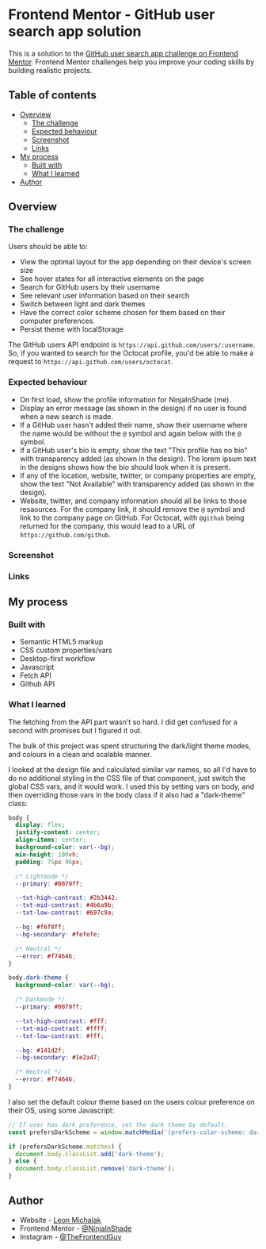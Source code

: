 # Frontend Mentor - GitHub user search app solution

This is a solution to the [GitHub user search app challenge on Frontend Mentor](https://www.frontendmentor.io/challenges/github-user-search-app-Q09YOgaH6). Frontend Mentor challenges help you improve your coding skills by building realistic projects.

## Table of contents

- [Overview](#overview)
  - [The challenge](#the-challenge)
  - [Expected behaviour](#expected-behaviour)
  - [Screenshot](#screenshot)
  - [Links](#links)
- [My process](#my-process)
  - [Built with](#built-with)
  - [What I learned](#what-i-learned)
- [Author](#author)

## Overview

### The challenge

Users should be able to:

- View the optimal layout for the app depending on their device's screen size
- See hover states for all interactive elements on the page
- Search for GitHub users by their username
- See relevant user information based on their search
- Switch between light and dark themes
- Have the correct color scheme chosen for them based on their computer preferences.
- Persist theme with localStorage

The GitHub users API endpoint is `https://api.github.com/users/:username`. So, if you wanted to search for the Octocat profile, you'd be able to make a request to `https://api.github.com/users/octocat`.

### Expected behaviour

- On first load, show the profile information for NinjaInShade (me).
- Display an error message (as shown in the design) if no user is found when a new search is made.
- If a GitHub user hasn't added their name, show their username where the name would be without the `@` symbol and again below with the `@` symbol.
- If a GitHub user's bio is empty, show the text "This profile has no bio" with transparency added (as shown in the design). The lorem ipsum text in the designs shows how the bio should look when it is present.
- If any of the location, website, twitter, or company properties are empty, show the text "Not Available" with transparency added (as shown in the design).
- Website, twitter, and company information should all be links to those resaources. For the company link, it should remove the `@` symbol and link to the company page on GitHub. For Octocat, with `@github` being returned for the company, this would lead to a URL of `https://github.com/github`.

### Screenshot

<!-- ![](./screenshots/Desktop_solution.png) -->
<!-- ![](./screenshots/Mobile_solution.png) -->

### Links

<!-- - Solution URL: (https://www.frontendmentor.io/solutions/responsive-order-summary-card-TFXa8ZDRV) -->
<!-- - Live Site URL: (https://lm-order-summary-component.netlify.app/) -->

## My process

### Built with

- Semantic HTML5 markup
- CSS custom properties/vars
- Desktop-first workflow
- Javascript
- Fetch API
- Github API

### What I learned

The fetching from the API part wasn't so hard. I did get confused for a second with promises but I figured it out.

The bulk of this project was spent structuring the dark/light theme modes, and colours in a clean and scalable manner.

I looked at the design file and calculated similar var names, so all I'd have to do no additional styling in the CSS file of that component, just switch the global CSS vars, and it would work. I used this by setting vars on body, and then overriding those vars in the body class if it also had a "dark-theme" class:

```css
body {
  display: flex;
  justify-content: center;
  align-items: center;
  background-color: var(--bg);
  min-height: 100vh;
  padding: 75px 96px;

  /* Lightmode */
  --primary: #0079ff;

  --txt-high-contrast: #2b3442;
  --txt-mid-contrast: #4b6a9b;
  --txt-low-contrast: #697c9a;

  --bg: #f6f8ff;
  --bg-secondary: #fefefe;

  /* Neutral */
  --error: #f74646;
}

body.dark-theme {
  background-color: var(--bg);

  /* Darkmode */
  --primary: #0079ff;

  --txt-high-contrast: #fff;
  --txt-mid-contrast: #ffff;
  --txt-low-contrast: #fff;

  --bg: #141d2f;
  --bg-secondary: #1e2a47;

  /* Neutral */
  --error: #f74646;
}
```

I also set the default colour theme based on the users colour preference on their OS, using some Javascript:

```js
// If user has dark preference, set the dark theme by default.
const prefersDarkScheme = window.matchMedia('(prefers-color-scheme: dark)');

if (prefersDarkScheme.matches) {
  document.body.classList.add('dark-theme');
} else {
  document.body.classList.remove('dark-theme');
}
```

## Author

- Website - [Leon Michalak](https://www.leonmichalak.dev)
- Frontend Mentor - [@NinjaInShade](https://www.frontendmentor.io/profile/NinjaInShade)
- Instagram - [@TheFrontendGuy](https://www.instagram.com/thefrontendguy/)
